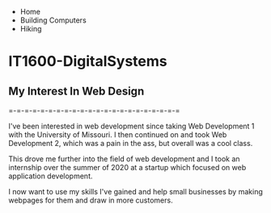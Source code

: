 * Home
* Building Computers
* Hiking

# IT1600-DigitalSystems

## My Interest In Web Design

=-=-=-=-=-=-=-=-=-=-=-=-=-=-=-=-=-=-=-=-=-=

I've been interested in web development since taking Web Development 1 with the University of Missouri.
I then continued on and took Web Development 2, which was a pain in the ass, but overall was a cool class.

This drove me further into the field of web development and I took an internship over the summer of 2020 at a startup which focused on web application development.

I now want to use my skills I've gained and help small businesses by making webpages for them and draw in more customers.